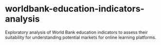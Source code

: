 # worldbank-education-indicators-analysis
Exploratory analysis of World Bank education indicators to assess their suitability for understanding potential markets for online learning platforms.
